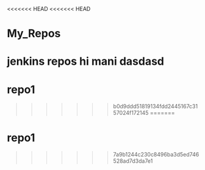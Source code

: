 <<<<<<< HEAD
<<<<<<< HEAD
# My_Repos
jenkins repos
hi mani
dasdasd
=======
# repo1
>>>>>>> b0d9ddd51819134fdd2445167c3157024f172145
=======
# repo1
>>>>>>> 7a9b1244c230c8496ba3d5ed746528ad7d3da7e1

